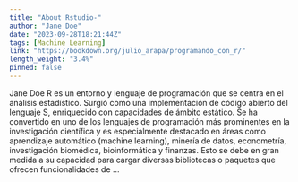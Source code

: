 ```yaml
---
title: "About Rstudio-"
author: "Jane Doe"
date: "2023-09-28T18:21:44Z"
tags: [Machine Learning]
link: "https://bookdown.org/julio_arapa/programando_con_r/"
length_weight: "3.4%"
pinned: false
---
```


Jane Doe R es un entorno y lenguaje de programación que se centra en el análisis estadístico. Surgió como una implementación de código abierto del lenguaje S, enriquecido con capacidades de ámbito estático. Se ha convertido en uno de los lenguajes de programación más prominentes en la investigación científica y es especialmente destacado en áreas como aprendizaje automático (machine learning), minería de datos, econometría, investigación biomédica, bioinformática y finanzas. Esto se debe en gran medida a su capacidad para cargar diversas bibliotecas o paquetes que ofrecen funcionalidades de ...
